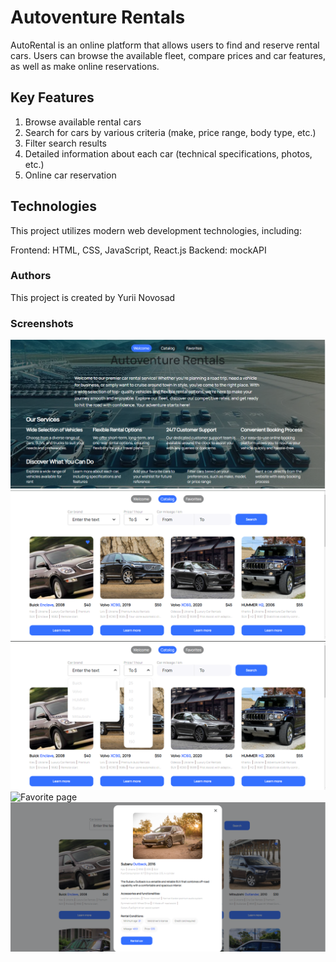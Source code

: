 # Autoventure Rentals

AutoRental is an online platform that allows users to find and reserve rental
cars. Users can browse the available fleet, compare prices and car features, as
well as make online reservations.

## Key Features

1. Browse available rental cars
2. Search for cars by various criteria (make, price range, body type, etc.)
3. Filter search results
4. Detailed information about each car (technical specifications, photos, etc.)
5. Online car reservation

## Technologies

This project utilizes modern web development technologies, including:

Frontend: HTML, CSS, JavaScript, React.js Backend: mockAPI

### Authors

This project is created by Yurii Novosad

### Screenshots

![Welcome page](./assets/Screenshot_1.png)
![Catalog page](./assets/Screenshot_2.png)
![Filter bar](./assets/Screenshot_3.png)
![Favorite page](./assets/Screenshot_4.png.png)
![Modal](./assets/Screenshot_5.png)
